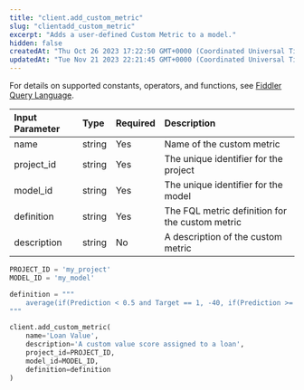 ```yaml
---
title: "client.add_custom_metric"
slug: "clientadd_custom_metric"
excerpt: "Adds a user-defined Custom Metric to a model."
hidden: false
createdAt: "Thu Oct 26 2023 17:22:50 GMT+0000 (Coordinated Universal Time)"
updatedAt: "Tue Nov 21 2023 22:21:45 GMT+0000 (Coordinated Universal Time)"
---
```

For details on supported constants, operators, and functions, see [Fiddler Query Language](doc:fiddler-query-language).

| Input Parameter | Type   | Required | Description                                     |
| :-------------- | :----- | :------- | :---------------------------------------------- |
| name            | string | Yes      | Name of the custom metric                       |
| project_id      | string | Yes      | The unique identifier for the project           |
| model_id        | string | Yes      | The unique identifier for the model             |
| definition      | string | Yes      | The FQL metric definition for the custom metric |
| description     | string | No       | A description of the custom metric              |

```python Usage
PROJECT_ID = 'my_project'
MODEL_ID = 'my_model'

definition = """
    average(if(Prediction < 0.5 and Target == 1, -40, if(Prediction >= 0.5 and Target == 0, -400, 250)))
"""

client.add_custom_metric(
    name='Loan Value',
    description='A custom value score assigned to a loan',
    project_id=PROJECT_ID,
    model_id=MODEL_ID,
    definition=definition
)
```
